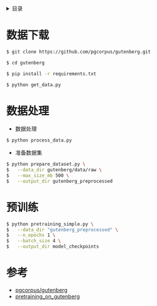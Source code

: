 <details><summary>目录</summary><p>

- [数据下载](#数据下载)
- [数据处理](#数据处理)
- [预训练](#预训练)
- [参考](#参考)
</p></details><p></p>


# 数据下载

```bash
$ git clone https://github.com/pgcorpus/gutenberg.git
```

```bash
$ cd gutenberg
```

```bash
$ pip install -r requirements.txt
```

```bash
$ python get_data.py
```

# 数据处理

* 数据处理

```bash
$ python process_data.py
```

* 准备数据集

```bash
$ python prepare_dataset.py \
$   --data_dir gutenberg/data/raw \
$   --max_size_mb 500 \
$   --output_dir gutenberg_preprocessed
```

# 预训练

```bash
$ python pretraining_simple.py \
$   --data_dir "gutenberg_preprocessed" \
$   --n_epochs 1 \
$   --batch_size 4 \
$   --output_dir model_checkpoints
```

# 参考

* [pgcorpus/gutenberg](https://github.com/pgcorpus/gutenberg)
* [pretraining_on_gutenberg](https://github.com/rasbt/LLMs-from-scratch/tree/main/ch05/03_bonus_pretraining_on_gutenberg)
